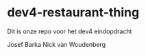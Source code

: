 # dev4-restaurant-thing
Dit is onze repo voor het dev4 eindopdracht

Josef Barka
Nick van Woudenberg
